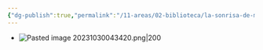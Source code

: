 ```yaml
---
{"dg-publish":true,"permalink":"/11-areas/02-biblioteca/la-sonrisa-de-maquiavelo/","noteIcon":""}
---
```


- ![Pasted image 20231030043420.png|200](/img/user/02%20Image/Pasted%20image%2020231030043420.png)